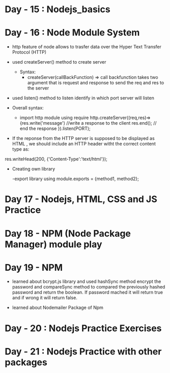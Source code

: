 # Day - 15 : Nodejs_basics

# Day - 16 : Node Module System

- http feature of node allows to trasfer data over the Hyper Text Transfer Protocol (HTTP)

- used createServer() method to create server

  - Syntax:
    - createServer(callBackFunction) => call backfunction takes two argument that is request and response to send the req and res to the server

- used listen() method to listen identify in which port server will listen

- Overall syntax:

  - import http module using require
    http.createServer((req,res)=>{res.write('message') //write a response to the client
    res.end(); // end the response
    }).listen(PORT);

- If the reponse from the HTTP server is supposed to be displayed as HTML , we should include an HTTP header witht the correct content type as:

res.writeHead(200, {'Content-Type':'text/html'});

- Creating own library

  -export library using module.exports = {method1, method2};

# Day 17 - Nodejs, HTML, CSS and JS Practice

# Day 18 - NPM (Node Package Manager) module play

# Day 19 - NPM

- learned about bcrypt.js library and used hashSync method encrypt the password and compareSync method to compared the previously hashed password and return the boolean. If password mached it will return true and if wrong it will return false.

- learned about Nodemailer Package of Npm

# Day - 20 : Nodejs Practice Exercises

# Day - 21 : Nodejs Practice with other packages
